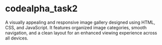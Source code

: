 # codealpha_task2
A visually appealing and responsive image gallery designed using HTML, CSS, and JavaScript. It features organized image categories, smooth navigation, and a clean layout for an enhanced viewing experience across all devices.
